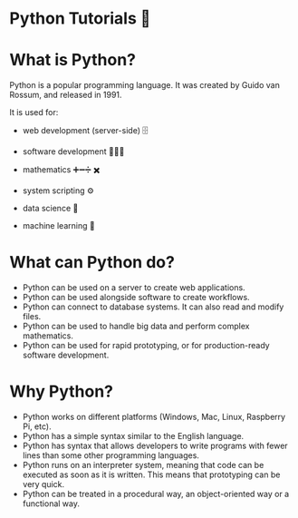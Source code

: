 # Python Tutorials 🐍

# What is Python?

Python is a popular programming language. It was created by Guido van Rossum, and released in 1991.

It is used for:

- web development (server-side) 🗄

- software development 🧑🏻‍💻

- mathematics ➕➖➗ ✖️

- system scripting ⚙️

- data science 🧪

- machine learning 🤖

# What can Python do?

- Python can be used on a server to create web applications.
- Python can be used alongside software to create workflows.
- Python can connect to database systems. It can also read and modify files.
- Python can be used to handle big data and perform complex mathematics.
- Python can be used for rapid prototyping, or for production-ready software development.

# Why Python?
- Python works on different platforms (Windows, Mac, Linux, Raspberry Pi, etc).
- Python has a simple syntax similar to the English language.
- Python has syntax that allows developers to write programs with fewer lines than some other programming languages.
- Python runs on an interpreter system, meaning that code can be executed as soon as it is written. This means that prototyping can be very quick.
- Python can be treated in a procedural way, an object-oriented way or a functional way.

